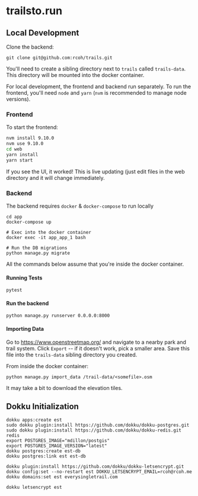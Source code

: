 # trailsto.run

## Local Development
Clone the backend:
```
git clone git@github.com:rcoh/trails.git
```

You'll need to create a sibling directory next to `trails` called `trails-data`. This directory will be mounted into the docker
container.

For local development, the frontend and backend run separately. To run the frontend, you'll need `node` and `yarn` (`nvm` is recommended to manage node versions).

### Frontend
To start the frontend: 
```bash
nvm install 9.10.0
nvm use 9.10.0
cd web
yarn install
yarn start
```

If you see the UI, it worked! This is live updating (just edit files in the web directory and it will change immediately.

### Backend
The backend requires `docker` & `docker-compose` to run locally
```
cd app
docker-compose up

# Exec into the docker container
docker exec -it app_app_1 bash

# Run the DB migrations
python manage.py migrate
```
All the commands below assume that you're inside the docker container.

#### Running Tests
```
pytest
```

#### Run the backend
```
python manage.py runserver 0.0.0.0:8000
```

#### Importing Data
Go to https://www.openstreetmap.org/ and navigate to a nearby park and trail system. Click `Export` -- if it doesn't work, pick a smaller area.
Save this file into the `trails-data` sibling directory you created.

From inside the docker container:
```
python manage.py import_data /trail-data/<somefile>.osm
```
It may take a bit to download the elevation tiles.

## Dokku Initialization
```
dokku apps:create est
sudo dokku plugin:install https://github.com/dokku/dokku-postgres.git
sudo dokku plugin:install https://github.com/dokku/dokku-redis.git redis
export POSTGRES_IMAGE="mdillon/postgis" 
export POSTGRES_IMAGE_VERSION="latest"
dokku postgres:create est-db
dokku postgres:link est est-db

dokku plugin:install https://github.com/dokku/dokku-letsencrypt.git
dokku config:set --no-restart est DOKKU_LETSENCRYPT_EMAIL=rcoh@rcoh.me
dokku domains:set est everysingletrail.com

dokku letsencrypt est


```
